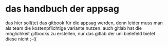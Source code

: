 # das handbuch der appsag

das hier soll\(te\) das gitbook für die appsag werden, denn leider muss man als team die kostenpflichtige variante nutzen. auch gitlab hat die möglichkeit gitbooks zu erstellen, nur das gitlab der uni bielefeld bietet diese nicht ;-\(\( 

